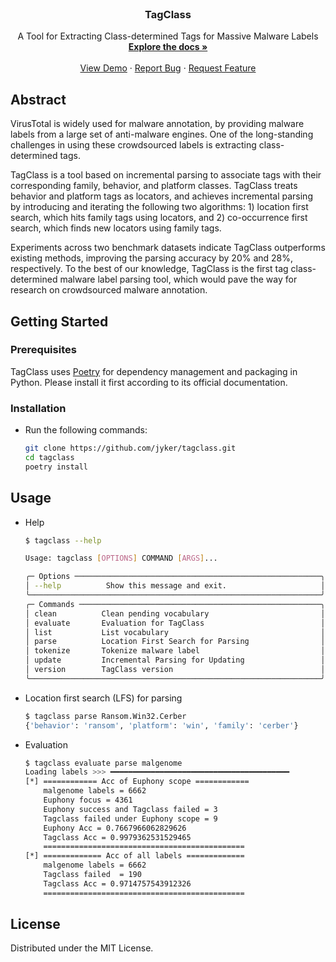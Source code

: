 
<!-- PROJECT LOGO -->
<br />
<div align="center">
  <a href="https://github.com/jyker/tagclass">
  </a>

  <h3 align="center">TagClass</h3>

  <p align="center">
    A Tool for Extracting Class-determined Tags for Massive Malware Labels
    <br />
    <a href="https://github.com/jyker/tagclass"><strong>Explore the docs »</strong></a>
    <br />
    <br />
    <a href="https://github.com/jyker/tagclass">View Demo</a>
    ·
    <a href="https://github.com/jyker/tagclass/issues">Report Bug</a>
    ·
    <a href="https://github.com/jyker/tagclass/issues">Request Feature</a>
  </p>
</div>



<!-- ABOUT THE PROJECT -->
## Abstract

VirusTotal is widely used for malware annotation, by providing malware labels from a large set of anti-malware engines. One of the long-standing challenges in using these crowdsourced labels is extracting class-determined tags. 

TagClass is a tool based on incremental parsing to associate tags with their corresponding family, behavior, and platform classes. TagClass treats behavior and platform tags as locators, and achieves incremental parsing by introducing and iterating the following two algorithms: 1) location first search, which hits family tags using locators, and 2) co-occurrence first search, which finds new locators using family tags. 

Experiments across two benchmark datasets indicate TagClass outperforms existing methods, improving the parsing accuracy by 20% and 28%, respectively. To the best of our knowledge, TagClass is the first tag class-determined malware label parsing tool, which would pave the way for research on crowdsourced malware annotation.

<!-- GETTING STARTED -->
## Getting Started

### Prerequisites

TagClass uses [Poetry](https://python-poetry.org/docs/) for dependency management and packaging in Python. Please install it first according to its official documentation.

### Installation

- Run the following commands:
   ```sh
   git clone https://github.com/jyker/tagclass.git
   cd tagclass
   poetry install
   ```



<!-- USAGE EXAMPLES -->
## Usage

- Help
    ```sh
    $ tagclass --help

    Usage: tagclass [OPTIONS] COMMAND [ARGS]...

    ╭─ Options ───────────────────────────────────────────────────────╮
    │ --help          Show this message and exit.                     │
    ╰─────────────────────────────────────────────────────────────────╯
    ╭─ Commands ──────────────────────────────────────────────────────╮
    │ clean          Clean pending vocabulary                         │
    │ evaluate       Evaluation for TagClass                          │
    │ list           List vocabulary                                  │
    │ parse          Location First Search for Parsing                │
    │ tokenize       Tokenize malware label                           │
    │ update         Incremental Parsing for Updating                 │
    │ version        TagClass version                                 │
    ╰─────────────────────────────────────────────────────────────────╯
    ```

- Location first search (LFS) for parsing
    ```sh
    $ tagclass parse Ransom.Win32.Cerber
    {'behavior': 'ransom', 'platform': 'win', 'family': 'cerber'}
   ```
- Evaluation

    ```sh
    $ tagclass evaluate parse malgenome
    Loading labels >>> ━━━━━━━━━━━━━━━━━━━━━━━━━━━━━━━━━━━━━━━━
    [*] ============ Acc of Euphony scope ============
        malgenome labels = 6662
        Euphony focus = 4361
        Euphony success and Tagclass failed = 3
        Tagclass failed under Euphony scope = 9
        Euphony Acc = 0.7667966062829626
        Tagclass Acc = 0.9979362531529465
        =============================================
    [*] ============= Acc of all labels =============
        malgenome labels = 6662
        Tagclass failed  = 190
        Tagclass Acc = 0.9714757543912326
        =============================================
    ```


<!-- LICENSE -->
## License

Distributed under the MIT License.